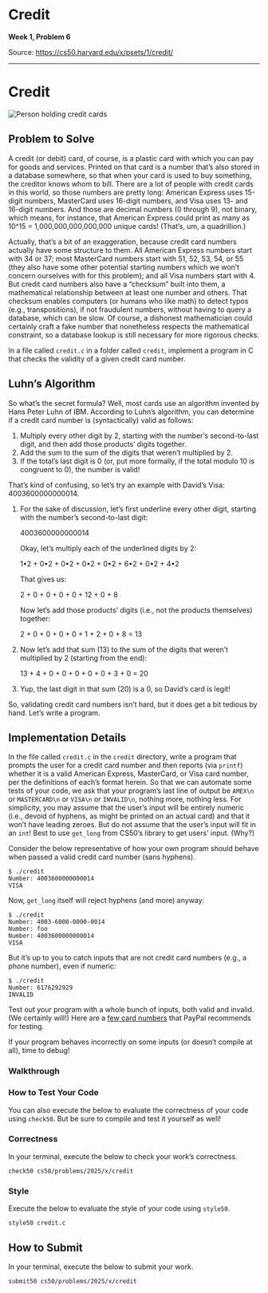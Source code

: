 # Credit

**Week 1, Problem 6**

Source: https://cs50.harvard.edu/x/psets/1/credit/

---

# Credit

![Person holding credit cards](credit_cards.jpeg)

## Problem to Solve

A credit (or debit) card, of course, is a plastic card with which you can pay for goods and services. Printed on that card is a number that’s also stored in a database somewhere, so that when your card is used to buy something, the creditor knows whom to bill. There are a lot of people with credit cards in this world, so those numbers are pretty long: American Express uses 15-digit numbers, MasterCard uses 16-digit numbers, and Visa uses 13- and 16-digit numbers. And those are decimal numbers (0 through 9), not binary, which means, for instance, that American Express could print as many as 10^15 = 1,000,000,000,000,000 unique cards! (That’s, um, a quadrillion.)

Actually, that’s a bit of an exaggeration, because credit card numbers actually have some structure to them. All American Express numbers start with 34 or 37; most MasterCard numbers start with 51, 52, 53, 54, or 55 (they also have some other potential starting numbers which we won’t concern ourselves with for this problem); and all Visa numbers start with 4. But credit card numbers also have a “checksum” built into them, a mathematical relationship between at least one number and others. That checksum enables computers (or humans who like math) to detect typos (e.g., transpositions), if not fraudulent numbers, without having to query a database, which can be slow. Of course, a dishonest mathematician could certainly craft a fake number that nonetheless respects the mathematical constraint, so a database lookup is still necessary for more rigorous checks.

In a file called `credit.c` in a folder called `credit`, implement a program in C that checks the validity of a given credit card number.

## Luhn’s Algorithm

So what’s the secret formula? Well, most cards use an algorithm invented by Hans Peter Luhn of IBM. According to Luhn’s algorithm, you can determine if a credit card number is (syntactically) valid as follows:

1. Multiply every other digit by 2, starting with the number’s second-to-last digit, and then add those products’ digits together.
2. Add the sum to the sum of the digits that weren’t multiplied by 2.
3. If the total’s last digit is 0 (or, put more formally, if the total modulo 10 is congruent to 0), the number is valid!

That’s kind of confusing, so let’s try an example with David’s Visa: 4003600000000014.

1. For the sake of discussion, let’s first underline every other digit, starting with the number’s second-to-last digit:

   4003600000000014

   Okay, let’s multiply each of the underlined digits by 2:

   1•2 + 0•2 + 0•2 + 0•2 + 0•2 + 6•2 + 0•2 + 4•2

   That gives us:

   2 + 0 + 0 + 0 + 0 + 12 + 0 + 8

   Now let’s add those products’ digits (i.e., not the products themselves) together:

   2 + 0 + 0 + 0 + 0 + 1 + 2 + 0 + 8 = 13
2. Now let’s add that sum (13) to the sum of the digits that weren’t multiplied by 2 (starting from the end):

   13 + 4 + 0 + 0 + 0 + 0 + 0 + 3 + 0 = 20
3. Yup, the last digit in that sum (20) is a 0, so David’s card is legit!

So, validating credit card numbers isn’t hard, but it does get a bit tedious by hand. Let’s write a program.

## Implementation Details

In the file called `credit.c` in the `credit` directory, write a program that prompts the user for a credit card number and then reports (via `printf`) whether it is a valid American Express, MasterCard, or Visa card number, per the definitions of each’s format herein. So that we can automate some tests of your code, we ask that your program’s last line of output be `AMEX\n` or `MASTERCARD\n` or `VISA\n` or `INVALID\n`, nothing more, nothing less. For simplicity, you may assume that the user’s input will be entirely numeric (i.e., devoid of hyphens, as might be printed on an actual card) and that it won’t have leading zeroes. But do not assume that the user’s input will fit in an `int`! Best to use `get_long` from CS50’s library to get users’ input. (Why?)

Consider the below representative of how your own program should behave when passed a valid credit card number (sans hyphens).

```
$ ./credit
Number: 4003600000000014
VISA

```

Now, `get_long` itself will reject hyphens (and more) anyway:

```
$ ./credit
Number: 4003-6000-0000-0014
Number: foo
Number: 4003600000000014
VISA

```

But it’s up to you to catch inputs that are not credit card numbers (e.g., a phone number), even if numeric:

```
$ ./credit
Number: 6176292929
INVALID

```

Test out your program with a whole bunch of inputs, both valid and invalid. (We certainly will!) Here are a [few card numbers](https://developer.paypal.com/api/nvp-soap/payflow/integration-guide/test-transactions/#standard-test-cards) that PayPal recommends for testing.

If your program behaves incorrectly on some inputs (or doesn’t compile at all), time to debug!

### Walkthrough

### How to Test Your Code

You can also execute the below to evaluate the correctness of your code using `check50`. But be sure to compile and test it yourself as well!

### Correctness

In your terminal, execute the below to check your work’s correctness.

```
check50 cs50/problems/2025/x/credit

```

### Style

Execute the below to evaluate the style of your code using `style50`.

```
style50 credit.c

```

## How to Submit

In your terminal, execute the below to submit your work.

```
submit50 cs50/problems/2025/x/credit

```